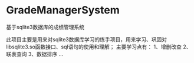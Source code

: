 # GradeManagerSystem
基于sqlite3数据库的成绩管理系统

此项目主要是用来对sqlite3数据库学习的练手项目，用来学习、巩固对libsqlite3.so函数接口、sql语句的使用和理解；
主要学习点有：
  1、增删改查
  2、联表查询
  3、数据排序
  ...
